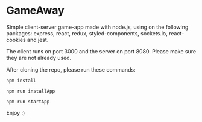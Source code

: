 # GameAway

Simple client-server game-app made with node.js, using on the following packages: express, react, redux, styled-components, sockets.io, react-cookies and jest.

The client runs on port 3000 and the server on port 8080. Please make sure they are not already used.

After cloning the repo, please run these commands:
    
    npm install

    npm run installApp

    npm run startApp
    
 Enjoy :)
